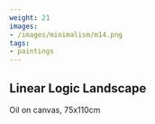 ```yaml
---
weight: 21
images:
- /images/minimalism/m14.png
tags:
- paintings
---
```


## Linear Logic Landscape

Oil on canvas, 75x110cm
